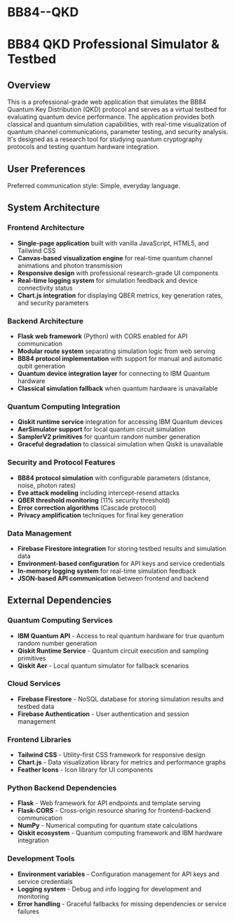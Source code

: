 # BB84--QKD

# BB84 QKD Professional Simulator & Testbed

## Overview

This is a professional-grade web application that simulates the BB84 Quantum Key Distribution (QKD) protocol and serves as a virtual testbed for evaluating quantum device performance. The application provides both classical and quantum simulation capabilities, with real-time visualization of quantum channel communications, parameter testing, and security analysis. It's designed as a research tool for studying quantum cryptography protocols and testing quantum hardware integration.

## User Preferences

Preferred communication style: Simple, everyday language.

## System Architecture

### Frontend Architecture
- **Single-page application** built with vanilla JavaScript, HTML5, and Tailwind CSS
- **Canvas-based visualization engine** for real-time quantum channel animations and photon transmission
- **Responsive design** with professional research-grade UI components
- **Real-time logging system** for simulation feedback and device connectivity status
- **Chart.js integration** for displaying QBER metrics, key generation rates, and security parameters

### Backend Architecture
- **Flask web framework** (Python) with CORS enabled for API communication
- **Modular route system** separating simulation logic from web serving
- **BB84 protocol implementation** with support for manual and automatic qubit generation
- **Quantum device integration layer** for connecting to IBM Quantum hardware
- **Classical simulation fallback** when quantum hardware is unavailable

### Quantum Computing Integration
- **Qiskit runtime service** integration for accessing IBM Quantum devices
- **AerSimulator support** for local quantum circuit simulation
- **SamplerV2 primitives** for quantum random number generation
- **Graceful degradation** to classical simulation when Qiskit is unavailable

### Security and Protocol Features
- **BB84 protocol simulation** with configurable parameters (distance, noise, photon rates)
- **Eve attack modeling** including intercept-resend attacks
- **QBER threshold monitoring** (11% security threshold)
- **Error correction algorithms** (Cascade protocol)
- **Privacy amplification** techniques for final key generation

### Data Management
- **Firebase Firestore integration** for storing testbed results and simulation data
- **Environment-based configuration** for API keys and service credentials
- **In-memory logging system** for real-time simulation feedback
- **JSON-based API communication** between frontend and backend

## External Dependencies

### Quantum Computing Services
- **IBM Quantum API** - Access to real quantum hardware for true quantum random number generation
- **Qiskit Runtime Service** - Quantum circuit execution and sampling primitives
- **Qiskit Aer** - Local quantum simulator for fallback scenarios

### Cloud Services
- **Firebase Firestore** - NoSQL database for storing simulation results and testbed data
- **Firebase Authentication** - User authentication and session management

### Frontend Libraries
- **Tailwind CSS** - Utility-first CSS framework for responsive design
- **Chart.js** - Data visualization library for metrics and performance graphs
- **Feather Icons** - Icon library for UI components

### Python Backend Dependencies
- **Flask** - Web framework for API endpoints and template serving
- **Flask-CORS** - Cross-origin resource sharing for frontend-backend communication
- **NumPy** - Numerical computing for quantum state calculations
- **Qiskit ecosystem** - Quantum computing framework and IBM hardware integration

### Development Tools
- **Environment variables** - Configuration management for API keys and service credentials
- **Logging system** - Debug and info logging for development and monitoring
- **Error handling** - Graceful fallbacks for missing dependencies or service failures

